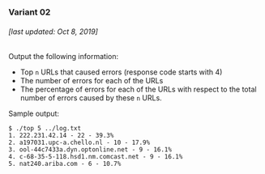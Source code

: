 ### Variant 02

###### [last updated: Oct 8, 2019]

Output the following information:

* Top `n` URLs that caused errors (response code starts with 4)
* The number of errors for each of the URLs
* The percentage of errors for each of the URLs with respect to the total number of errors caused by these `n` URLs.

Sample output:
```
$ ./top 5 ../log.txt 
1. 222.231.42.14 - 22 - 39.3%
2. a197031.upc-a.chello.nl - 10 - 17.9%
3. ool-44c7433a.dyn.optonline.net - 9 - 16.1%
4. c-68-35-5-118.hsd1.nm.comcast.net - 9 - 16.1%
5. nat240.ariba.com - 6 - 10.7%
```
